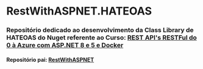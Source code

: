 # RestWithASPNET.HATEOAS



### Repositório dedicado ao desenvolvimento da Class Library de HATEOAS do Nuget referente ao Curso: [REST API's RESTFul do 0 à Azure com ASP.NET 8 e 5 e Docker](https://www.udemy.com/course/restful-apis-do-0-a-nuvem-com-aspnet-core-e-docker/)
#### Repositório pai: [RestWithASPNET](https://github.com/guikuhnen/RestWithASPNET)

<br/>
